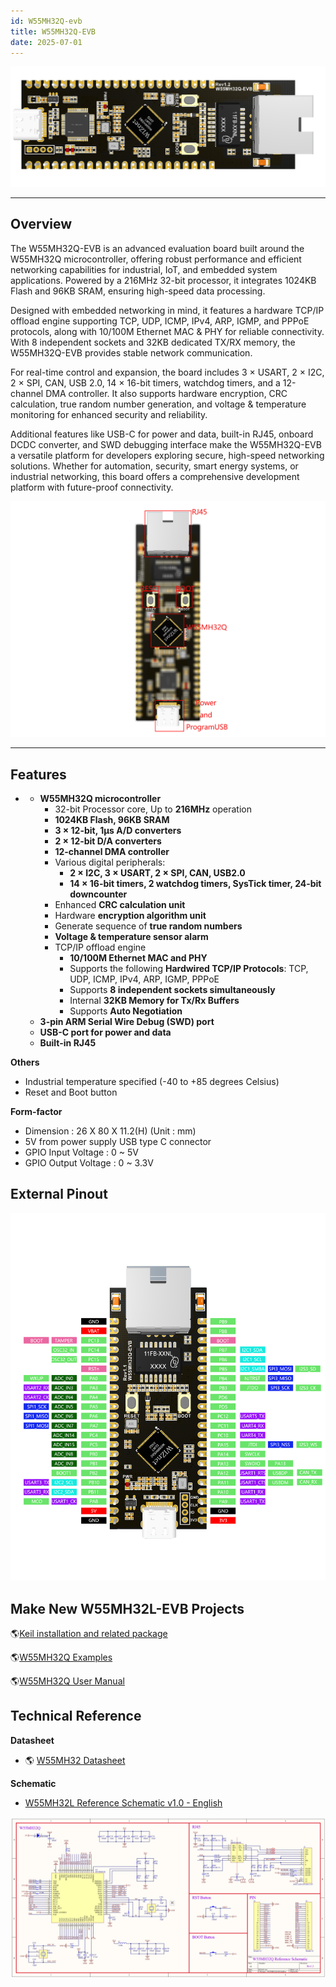 ```yaml
---
id: W55MH32Q-evb
title: W55MH32Q-EVB
date: 2025-07-01
---
```


![L-EVB](\img\products\W55MH32\W55MH32Q-EVB_HD.png)

-----


## Overview

The W55MH32Q-EVB is an advanced evaluation board built around the W55MH32Q microcontroller, offering robust performance and efficient networking capabilities for industrial, IoT, and embedded system applications. Powered by a 216MHz 32-bit processor, it integrates 1024KB Flash and 96KB SRAM, ensuring high-speed data processing. 

Designed with embedded networking in mind, it features a hardware TCP/IP offload engine supporting TCP, UDP, ICMP, IPv4, ARP, IGMP, and PPPoE protocols, along with 10/100M Ethernet MAC & PHY for reliable connectivity. With 8 independent sockets and 32KB dedicated TX/RX memory, the W55MH32Q-EVB provides stable network communication. 

For real-time control and expansion, the board includes 3 × USART, 2 × I2C, 2 × SPI, CAN, USB 2.0, 14 × 16-bit timers, watchdog timers, and a 12-channel DMA controller. It also supports hardware encryption, CRC calculation, true random number generation, and voltage & temperature monitoring for enhanced security and reliability. 

Additional features like USB-C for power and data, built-in RJ45, onboard DCDC converter, and SWD debugging interface make the W55MH32Q-EVB a versatile platform for developers exploring secure, high-speed networking solutions. Whether for automation, security, smart energy systems, or industrial networking, this board offers a comprehensive development platform with future-proof connectivity.

![W55MH32L-EVB](\img\products\W55MH32\W55MH32Q_EVB_detials.png)

-----


## Features

  - - **W55MH32Q microcontroller**
      - 32-bit Processor core, Up to **216MHz** operation
      - **1024KB Flash, 96KB SRAM**
      - **3 × 12-bit, 1µs A/D converters**
      - **2 × 12-bit D/A converters**
      - **12-channel DMA controller**
      - Various digital peripherals:
        - **2 × I2C, 3 × USART, 2 × SPI, CAN, USB2.0**
        - **14 × 16-bit timers, 2 watchdog timers, SysTick timer, 24-bit downcounter**
      - Enhanced **CRC calculation unit**
      - Hardware **encryption algorithm unit**
      - Generate sequence of **true random numbers**
      - **Voltage & temperature sensor alarm**
      - TCP/IP offload engine
        - **10/100M Ethernet MAC and PHY**
        - Supports the following **Hardwired TCP/IP Protocols**: TCP, UDP, ICMP, IPv4, ARP, IGMP, PPPoE
        - Supports **8 independent sockets simultaneously**
        - Internal **32KB Memory for Tx/Rx Buffers**
        - Supports **Auto Negotiation**
    - **3-pin ARM Serial Wire Debug (SWD) port**
    - **USB-C port for power and data**
    - **Built-in RJ45**

**Others**

  - Industrial temperature specified (-40 to +85 degrees Celsius)
  - Reset and Boot button

**Form-factor**

  - Dimension : 26 X 80 X 11.2(H) (Unit : mm)
  - 5V from power supply USB type C connector
  - GPIO Input Voltage : 0 \~ 5V
  - GPIO Output Voltage : 0 \~ 3.3V



## External Pinout

![L-EVB_ex_pin](\img\products\W55MH32\W55MH32Q_EVB_pin.png)




## Make New W55MH32L-EVB Projects

 🌎[Keil installation and related package](./install_keil)

 🌎[W55MH32Q Examples](./W55MH32_examples)

 🌎[W55MH32Q User Manual](./Datasheet.md)



## Technical Reference

**Datasheet**

  - 🌎 [W55MH32 Datasheet](./Datasheet.md)

**Schematic**

  - [W55MH32L Reference Schematic v1.0 - English](/img/products/W55MH32/W55MH32Q_ref_Rev1.2_20250714(1).pdf)


![W55MH32L ref](\img\products\W55MH32\W55MH32Q_ref.png)


